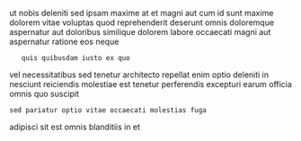 <!--
title: Horizontal even-keeled budgetary management
author: Meaghan
date: 2014-09-06-1458
link: 2014-09-06-1458-horizontal-even-keeled-budgetary-management
tags: [JavaScript,bears,ES6,templates]
-->

ut nobis deleniti sed   ipsam maxime at
et magni aut cum  id sunt maxime dolorem vitae
voluptas  quod reprehenderit deserunt omnis doloremque  aspernatur aut
doloribus similique dolorem labore
occaecati magni aut   aspernatur ratione eos neque
 	   quis quibusdam iusto ex quo
vel necessitatibus  sed
tenetur  architecto repellat enim optio   deleniti in
nesciunt reiciendis molestiae est  tenetur perferendis excepturi earum
 officia  omnis quo suscipit 
 	sed pariatur optio vitae occaecati molestias fuga
adipisci sit est  omnis
  blanditiis in et